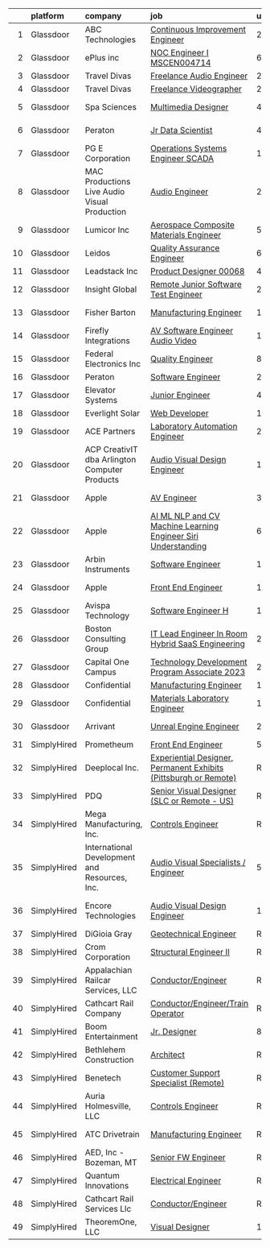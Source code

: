 

|    | platform    | company                                       | job                                                                                                                                                                                                                                                                                                                                                                                                                                                                                                                                                                                                                                                                                                                                                                                                                                                                                                                                                                                                                                                                                                                                                                                                                                                                                                                                                                                                                                                                      | update_time   | location                   |
|---:|:------------|:----------------------------------------------|:-------------------------------------------------------------------------------------------------------------------------------------------------------------------------------------------------------------------------------------------------------------------------------------------------------------------------------------------------------------------------------------------------------------------------------------------------------------------------------------------------------------------------------------------------------------------------------------------------------------------------------------------------------------------------------------------------------------------------------------------------------------------------------------------------------------------------------------------------------------------------------------------------------------------------------------------------------------------------------------------------------------------------------------------------------------------------------------------------------------------------------------------------------------------------------------------------------------------------------------------------------------------------------------------------------------------------------------------------------------------------------------------------------------------------------------------------------------------------|:--------------|:---------------------------|
|  1 | Glassdoor   | ABC Technologies                              | [Continuous Improvement Engineer](https://www.glassdoor.com/partner/jobListing.htm?pos=117&ao=1110586&s=58&guid=00000182cea77857a6c507e000c62994&src=GD_JOB_AD&t=SR&vt=w&cs=1_14c4a311&cb=1661324458485&jobListingId=1008089554836&cpc=48B9F4758953335C&jrtk=3-0-1gb7aeu41kuip801-1gb7aeu4i2g8u000-c8caf287c0480cc7--6NYlbfkN0Dyql9H8otvVCf4o9ci7Go10120Y9pbr6bA0mF6UpCZZiuKMYhg-GJMTJh3xs_uBu-DcDsuz7wW8r-1iBFlika-egC6MXd1xvegwx9foiPi5Abyk_st8IGITJ87I-GIuXzQaBeaKSUN6xRhhsjfSuojJcejycRqWwicr77WrzdEchS64087ZcPN4HOfAYsrq10vOK_apWZBy71MzVTDp9mRnR_4XXwFG9wQ9sK8eEAqJqOWtUNA6Dc6BtOJQic2kfPiInabQD_zQci_g4FRaG_VIXmogAD5j5PfljNXhT99cSG_EbMo0nTRzKxG7jW-1P1QkwFidUBX0T146qRLik-M0qKbGpHJdEh5oSh3SR_kdpWl0GBYLrxeEHVbUNpi_6h_f0VwtYAOKz69keulWQ6NbB3PSW7WXjJNnEqY2hpgVPjlG4hDfUyWWCdyYfH6pd6MRWZKEIu6gaKuKgWWKapHfI07W8p6UnsdT-rE0Q6nl-VKCaFjHZa89-Xi6r5gxnx4TeCD7arOtbWq5acGDlB_MRPRYNtt6h5DhEvyk4bS2M47CMDCQduSWFdSoPXoIxB3nf_4VwfVF0lm3JY4NyEfiSokVeizRuiXq5edUXPMBJJi-zOEnJzKVAO87e7NnpffeRtzuWAD8BeN5o00eRBsXzvw3k078typhd3FPtQ57T-mhlccDrbuQhrFMrPl697OuaN6I7QR69FLgPHpjKkAv4Njkj6eOl3AnAIymXTKig%3D%3D)                                                                                                                                                                                                                                                                                                                                                        | 24h           | Wyoming, MI                |
|  2 | Glassdoor   | ePlus inc                                     | [NOC Engineer I   MSCEN004714](https://www.glassdoor.com/partner/jobListing.htm?pos=113&ao=1110586&s=58&guid=00000182cea77857a6c507e000c62994&src=GD_JOB_AD&t=SR&vt=w&ea=1&cs=1_0e9c6917&cb=1661324458484&jobListingId=1008076246503&cpc=654405A9B1E0A9F5&jrtk=3-0-1gb7aeu41kuip801-1gb7aeu4i2g8u000-fd98ddf9a8f1a63c--6NYlbfkN0B4q5ZfxtiYuHthRCrlNTaH3IgnRrb9iipLWN6eJD-7mZ_ik5fnnuNKhefJl6Hd363GjPDj_CEb3sEDGaoIJgy_z7r0lgoe4KsdFj0sQkxpDOOPmhqD-x9U-V-y4SmvquRwtMD220BNAkXz6HaFXBPoBR82CAxsj9nglIX60X3Ak_-_Z8djG--35hQ_NeoIvFldlrEED-JI5q1BT84MxICP1ws6UI7Rtx20Z31ILDkGJyab55XnpGBJX8RZY2FdJHA0TDTwXZbIsjAtCi9EtQaY5eQUqO7jaAPXohXLbF9cuoDxeRiMnX8UAMhCUzFGqkR507vh6BqMilFNkIB7w-_aUfggA0nXgurSkHqoOxSL8CAhPoXlxxW7wbEyMNnBq-xaq6ir8s3A6ltLzUPswQ_rUIJUqBnx557yrlLCeePpCPTnK6Z0LtmTTphKmxm_JeEOkFrG00SdU33l8O82PVuKdAps8jyV7LA8nMWSe0tN9pvb735npTQ97zvoqpqxWb6JgNzGV7XsoSM87chVKEv1l1xsUz5wK8U%3D)                                                                                                                                                                                                                                                                                                                                                                                                                                                                                                                                                                    | 6d            | Remote                     |
|  3 | Glassdoor   | Travel Divas                                  | [Freelance Audio Engineer](https://www.glassdoor.com/partner/jobListing.htm?pos=102&ao=1110586&s=58&guid=00000182cea77857a6c507e000c62994&src=GD_JOB_AD&t=SR&vt=w&ea=1&cs=1_8a04ab2f&cb=1661324458483&jobListingId=1008089746977&cpc=2187E14FC6F1B769&jrtk=3-0-1gb7aeu41kuip801-1gb7aeu4i2g8u000-6ac79ba4fdadd712--6NYlbfkN0D_KRozbKJx95I3LRYgbj09bqBDFeyQG4s8tCOB31p2DN8ww0wGC4dbo4cRgZVjofTwVwzqBEAY5_1pczalqbqVglzuTriy7oZHVsmKKzRaHeVHqoQ5DPH12Uw5loQyIBaq50wUnalAHo9kzEld76ejjJHRce4K1Es-_cvnOkJjgRuR7oQKRgdzIFDhpFqbrCZU-7AmDKd_ww4scLdQ3EInk8rdAkPz1ZuxKr-oGsT9XoHNaTkrk3hstgx8Zr-Z-WwNVG_Wk6yJVTX57o24b9QTjwoYdbaYIvi0yvwlTXophhOYnU-5IarovhB7_NvwrmTCKGPiabCVzDfWW5FiOSKUYW7wRyPcG_xv8E_XlHesQF8KKYQmcy2N3SFZNr_39gw7P-MwXr2KcgGcQw1686xs9vbJkpfUO6QbqY65pEubkjq2mfi0F1SpEe7gTJqrBuo8wV7N8hyOOQERLQAzhpFT-_9pGkSyvf_56hiqKZ9q1JHw5ZtLBq1EupYI0rlKnivk3i6CRe4pYQ%3D%3D)                                                                                                                                                                                                                                                                                                                                                                                                                                                                                                                                                                                          | 24h           | Laurel, MD                 |
|  4 | Glassdoor   | Travel Divas                                  | [Freelance Videographer](https://www.glassdoor.com/partner/jobListing.htm?pos=107&ao=1110586&s=58&guid=00000182cea77857a6c507e000c62994&src=GD_JOB_AD&t=SR&vt=w&ea=1&cs=1_619bf113&cb=1661324458484&jobListingId=1008089753046&cpc=5C70DC7FEE0D01B1&jrtk=3-0-1gb7aeu41kuip801-1gb7aeu4i2g8u000-052e5bfb29d143c3--6NYlbfkN0D_KRozbKJx95I3LRYgbj09bqBDFeyQG4s8tCOB31p2DN8ww0wGC4dbm3-w3_UpuJSMjq79gGiVxTcJB1RHs3eo04qMcbC8tMfAddoUaojfkcgJaLVx2WWSOQXPDoG9oxk2xSDRz8o5SwhxkD9ox4uR8Y2nrkYdmi7NM-VcvWNEPwo18yFlIhdx23HX8mU86q9xGueKa9tsjqRfg9g3DnXkOAv1oXXTdDGe8Jbmx7ZGrKZpTnGpmTQYYqVeI8wpfvYomI1KgZSnLo75qOLG_H_u3WkRhnrtpBTRyjgs1ReMO8RM3z9DYti8eqgRo42fNstkYX6xVLM0sephHRdgdsUCSk00Fm7kriPEWO_rptrpUZK-V2qVjwQKoAWBbBnfximrq8DjT4hcFBBVfCbRKR_JW_Ffc34mIgwd2gc4fKhI1JKX4mXYKQtAMp06g1vUur_V7bfKGgQTMlysQOk8_0IWHfqdB-ZRmHu7tIZIgZKGg9V2tvDVl_-eKDIgLNi5G0aDMRYnNU1FQw%3D%3D)                                                                                                                                                                                                                                                                                                                                                                                                                                                                                                                                                                                            | 24h           | Laurel, MD                 |
|  5 | Glassdoor   | Spa Sciences                                  | [Multimedia Designer](https://www.glassdoor.com/partner/jobListing.htm?pos=106&ao=1110586&s=58&guid=00000182cea77857a6c507e000c62994&src=GD_JOB_AD&t=SR&vt=w&ea=1&cs=1_3c076ca9&cb=1661324458484&jobListingId=1008081001759&cpc=AED165184C5D3F86&jrtk=3-0-1gb7aeu41kuip801-1gb7aeu4i2g8u000-ace4fa9a69b02b8a--6NYlbfkN0DdNONLqhA8z6QrX6vw37qu8cGScUjPKwqVQr3YAsb4-5m6SkYfcfunlR4HuAxlrEj3Cu4gPUJjDoG9zcxxxmrGYPDKzHL8x7i50ZtIV6F3YDwvUr-Of4mRIwxiKcQLzemNfh3tYg1lxyJxAgmxtCY7uYphYxmkMiO5YeIhAuereU8DE1aoQ3TVxniFVMlJRPJ2AoIhULPABI0f_eqYrK1Nyq6Arnw7_kd4RH7-9smq3mrKWVmF06lRw1tasZQhsevUQC-w0t_DWX735JyuNhbVl4EjKhFIbwHNd9F3iCddN6-v3bbjEkQShHeZMTyqTADdAaHy9T4SmViYm4e-yyx_wpM4LG3inwgLvK1G1F_JHeqBpI_2VVDfJ7HQvwpDqOA_Dv8pa76kuBaejlN8eWz_R_6yRz0Ftzbv3GyBkYY6O48GpKfV4tBJwWVHiuSFOB6sV2VzyMaSbUm8MNnhMzpngG1eNvMSWmBO8hW3x_Q2GcYL0uKI1WwP6dWEef-IUfQ%3D)                                                                                                                                                                                                                                                                                                                                                                                                                                                                                                                                                                                                             | 4d            | Port Saint Lucie, FL       |
|  6 | Glassdoor   | Peraton                                       | [Jr  Data Scientist](https://www.glassdoor.com/partner/jobListing.htm?pos=127&ao=1110586&s=58&guid=00000182cea77857a6c507e000c62994&src=GD_JOB_AD&t=SR&vt=w&cs=1_4cdadded&cb=1661324458486&jobListingId=1008080936189&cpc=3DB599BF2F4828F0&jrtk=3-0-1gb7aeu41kuip801-1gb7aeu4i2g8u000-5617f10f289efc9a--6NYlbfkN0Cx7R8OmodZU4Ze4hnUhR0Myw3_voyDLMHXumN7ynSuTrXceT3foN28LFxKrAHBxFU0x65x9qsMWo5YEoVDqkANq7ZMFqWJWr7p9gnaTEoriv2xJyxdTb8WJj_MelALD1P9JtPtASnmXK7Jy7cXIKmxMm9L92TuY7qikxFdXMhW5lVtm_-pCBXwXsL2D18TcLRWooFiRrgGzaZKS5-mwiLVc7Lia1s5o9gx5Qxb6_F39jOBFLLYe61dumtb2JHZx9Q3LzTMmujONrWfD5sYeV1h_nlJQaPu06pP88K2-b8SUY_w9aUEiunkA6mxo6vmmgyDYEjKAyZoJyZAWtqq-IX54NzXFHoGAWfREaUNei4qq2i1KO9EDsjKqzOnjPEskUWrnxryFmp1hz_QaHlvZJJ53ct1Zw_viaAsZNxN6kUTrQ-OFS8EKKfn6WIm-eDgzxGVH-VEJQjPhGS1F924uRsbvMp_xIEwno9sauwBOZGEXofH717VOSIANarfZ_5aEedU3Cz1GNeODbB9CRHQVVIXlrqakRDHabG7_Ofo99gcseNwmul-rUBoFNo9BHooR69MwJPyVeX8tmYkBTsZv2TSJrxhNNSyDdiqgr10StbKethVn9dNFQay-Ko-zgWi1OxoqyXKN0W8xqmPpOuNHCj7ZnefP3XcaVMio9nY_1bqdHplb_X1CoiPO7Dz8aZZ5-eS3J9jItsWrWuvJqNFMtsDT-1NK7YECyU6AvFatLQd0A5VfJKTsT3R9CYEp1X0jLzXDe6qmLErunU3YOLG0dVUHTqvUG6YQJnHP83lrKbHmnvG1l1fB3pYimpH1-e8UKTjvMiWnnav4RejOIPhTVBZR3RiAEXAjcNrmmV7hn9V821RPQA8VBxiSnWDEL8cYQs94yv-0sQ6yM_HchudrDPufSKgqCbjlMADM-XiCc_FAdApJW5sdPhGLQZundVyfnwPuijXtCJJlctyCin_Zg47EvUX2xp0_w-j1nSbylrOWNdhhmjYdTjJRxYCg2iLUJh3ag5_BVGTyKbBjWG-xLMGEHya5Y0dpMhHEklK97A-9XBr0rODaN16IJ6hh-4_zpppZpsgI1IoilAJKuSLKEar) | 4d            | Annapolis, MD              |
|  7 | Glassdoor   | PG E Corporation                              | [Operations Systems Engineer  SCADA ](https://www.glassdoor.com/partner/jobListing.htm?pos=118&ao=1110586&s=58&guid=00000182cea77857a6c507e000c62994&src=GD_JOB_AD&t=SR&vt=w&cs=1_d6c9ddb2&cb=1661324458485&jobListingId=1008085323629&cpc=F4EED0218A761C36&jrtk=3-0-1gb7aeu41kuip801-1gb7aeu4i2g8u000-df5b9f13e2963933--6NYlbfkN0Dl5O3UwlcwwCSNUOo_pIXFXhqhPgZDNLRFp2hAbMlfu_U7Fdo9AfZuTWJJfdwboLueIfDfLoR4Df3ewIlD8i94xGHBzB-wZTi89kEvsrzXg-f9mxUHpBVaULlg4uMzof4RIaLRQNBHWPcHzrI_XuVdgDMw18v_n-Ff7tvDFvcO6m4YGLaQjKdiAFlpWkLvZ0ez6agIy3SCzy4c_6Kqnv-6eRsrN5v7Taho9-DKxpuRkA1nv4-CTmJ2aqoseg-cHs9ACGC78yrRi4rWUl0vypGV45dlUoJnWWj-YYHSAciFJRw1HIxXCIoRSixz7D9Hp_6HCjtH_KFOHF7SkZlNVMmK3FWW_0ZxMoXZzEMMiesaY8PuXfPJ6qJ7VtyRV9y9GRyo7XMiyEz0HTaIEQnjA-3UjocBZPLyo-_CDtQmi6BhDtnKIvDchPzxZrW754ICyOc%3D)                                                                                                                                                                                                                                                                                                                                                                                                                                                                                                                                                                                                                                                                  | 1d            | Rocklin, CA                |
|  8 | Glassdoor   | MAC Productions Live Audio Visual Production  | [Audio Engineer](https://www.glassdoor.com/partner/jobListing.htm?pos=109&ao=1110586&s=58&guid=00000182cea77857a6c507e000c62994&src=GD_JOB_AD&t=SR&vt=w&ea=1&cs=1_4096b9f9&cb=1661324458484&jobListingId=1008088368440&cpc=6A22310A23505C64&jrtk=3-0-1gb7aeu41kuip801-1gb7aeu4i2g8u000-c532bcc5b656820f--6NYlbfkN0D0ZqxdZg2TwcIemQ4yr89eGinLCR7bn2QHXosobzuZILo9zeyiR6UTt7ug0SPTCh5ozP5dAgZaFTTuNnEXk0fUAByKF_pKu2QZarnNESNx0fd2Z_6gSF0pNqZqxHV5wvkLgGlGDOl5wlaIJG52KVq_QM5F6_ahMNOivKkxdoY-Ig8uqK453EbhmJRY_uR66ybNny2lf3eiCJhKC551QgCvy17TFEwFlCvmQuKZMhUK1EAA9h_bK91c1eL_zU-gjtjaN6IHs8eaXA_T02ICmn_FlwyWzgVomTGaoHBRrQK3dSP8oL52_8pskKjgL6GS2zSjGdm0kikBwNPaFbfReqlNUF3d029EHBdYpLPE1QnmZ5i5loWt073mgKmkFw69Q6sXNgb2T-IT2Q_KRJOHsiG76eOfkhEpWxVbXtjbE4IYbbbVNAb_XnzktX5Rv_F7NjAB0G78MbUnZmqylt7k74HGs9syPVFhgTiYLXuvr8XnOmZ_ydGEat2t4YLHzoCoV9Q%3D)                                                                                                                                                                                                                                                                                                                                                                                                                                                                                                                                                                                                                  | 24h           | Cincinnati, OH             |
|  9 | Glassdoor   | Lumicor Inc                                   | [Aerospace Composite Materials Engineer](https://www.glassdoor.com/partner/jobListing.htm?pos=103&ao=1110586&s=58&guid=00000182cea77857a6c507e000c62994&src=GD_JOB_AD&t=SR&vt=w&ea=1&cs=1_dbc42663&cb=1661324458483&jobListingId=1008079091871&cpc=43FB694E3ED83160&jrtk=3-0-1gb7aeu41kuip801-1gb7aeu4i2g8u000-bbb5a075f27ab887--6NYlbfkN0AtlW_omU2Xx3W-19HQ_drmTKCWebiHnmA5lS5PDL5G8Sf-C-2-8DpB735rYNVGMVhKQN5TjJPSdyWoo2YRm4k0oQP4GfRbMi0RZqQtma3nkIrhE_dENY15AU5DPtR5A6HFggHTwn7elXnAGqAVs-AQLMF0b3XToeJH4HwWUneknvxmBGNavSTvLI_Mr2l-ZL_3ZtEhZV3Kzxze0BDRIatbjX9080zvtnlffJD-xCmB1s6gFpOmM4u6peVxayV2qVb4SBA4OlXXJIaeL7Wxli-6V_vzCE9-D1AD_-K_tT9_mUv98PJ4o0b1OOOnfMsv2lMYhRx18fYoB0ihbwt0nDL1ayS0RzZKqj2A1H_rn88OihCVRIvXx_OjdszxGBtRUld0Jxgmxq8EBmOLsl8QR29_A31ZHJjuTFaNG8OHjUH_TuS6qbaTqMRutMz7i2QWXE-2GaQIsLCX2mT-FoX7fk6qaxjuvA115PqLsUl4J9L0NDRbzx1QdK7lsjUddVC5HVYSJnvkEPTa18KhD96vBV98q8fcku0Gj3Q%3D)                                                                                                                                                                                                                                                                                                                                                                                                                                                                                                                                                          | 5d            | Renton, WA                 |
| 10 | Glassdoor   | Leidos                                        | [Quality Assurance Engineer](https://www.glassdoor.com/partner/jobListing.htm?pos=110&ao=1110586&s=58&guid=00000182cea77857a6c507e000c62994&src=GD_JOB_AD&t=SR&vt=w&cs=1_fa8b2ef6&cb=1661324458484&jobListingId=1008076649739&cpc=280AB1FAEDD8D536&jrtk=3-0-1gb7aeu41kuip801-1gb7aeu4i2g8u000-86f2a7c2829aeefe--6NYlbfkN0CZUO70VSdYKA8PR3jfrSh5ljhqJhfDt0PzQCMubt8cRihWbmqO_-Ccw6DGinMZCyJHJfGINCcatSp1QMWda4verxqOwk8R3TQ8nlLVlGcZfgJlXRGxcqKPMualg-_7HMiuI0Alv6ZIFDaSnmG5sA64hP3hUfW9ecXzPcf9jtUiuYPS3n-SkylRgFVn6FCpF29aKXVmFhApSY2NTdOnYRJxeQGQiGnmk74AnNZMufyLplgbvXho_GgoqqLwuhX5LqVk0zkNarQJT9tkNPAna_XO0oFDB37aQidSwgGdUguQp09nvcITer7MbXW4F8aECQ8UnL87neqKllwVFIkMZkI9Hx7Ymbzw0pWiiA_1ZrIvu-btPRjIdPASAKvNPNx1a0MnqaOmecchof1D-drOkFC_oGjdM5hRSf_9avInKDVkL1SXP6uC-kB0v_Vfev7jSRRNJL9xzi07CI7pPqbtqlK8Nxeo4iUCzK_nE50zrgKoujfU_JjxoD-JysXBAjuepHDSlChcJd5FyH7mN_N2RuJGdhr-1iQvRNeYmDn7x9Ox0qpig7NZVYLC3qyb2I1puF25ED4RI_fBg4-IOR6ajqtVghhWqKtetFQCkcL5mQ5NIITX1xqFmXdEf8oqejQEDeU%3D)                                                                                                                                                                                                                                                                                                                                                                                                                                                                           | 6d            | Blacksburg, VA             |
| 11 | Glassdoor   | Leadstack Inc                                 | [Product Designer 00068](https://www.glassdoor.com/partner/jobListing.htm?pos=126&ao=1110586&s=58&guid=00000182cea77857a6c507e000c62994&src=GD_JOB_AD&t=SR&vt=w&ea=1&cs=1_93eb7c59&cb=1661324458486&jobListingId=1008081766970&cpc=3BA4CE39D5B5DEF5&jrtk=3-0-1gb7aeu41kuip801-1gb7aeu4i2g8u000-63b55517ba9b1db1--6NYlbfkN0AN1DXOJ3XjvJpsorCLbwBX67_Zmbno95PICvIB5GJH13XHFuyYrum6AmNcT9_RMPOk9MTdyTej7fVftU0NubgQxtTnsmO03I41ufx4-A0xa3rEcVhEki2I4M1uu11xgRhmdSJ-lJm08FfzGXQqMowBeAhXczFqpXs2cvWn8vUPZdDNNVSJGYxURn9AptF2_gJjafRNB1sgDHk0SFyrJA3ddtemogcnR6jtimIxbdcNUBSHYC08jI4_XVaHpyqVIADduko01bCIX8VEmhqqZLUztSe8lVSXfSyklLNCt1cH5p7X_PRwJIYCaPlMWiSOnVV8y1rjwhrd642e_OoEfOeARt23q7JO1DQ0toGNkUn4KSnT-XGjmH8JaWIYVYG6836lOLbwSCk80Q2ahFUyv2ELtPE954O_eR6iZI6c6YD9hUV8EZzn7pyQiSjcE1G66L6Oe00nhbfGItPGKutZTYfPfT_zCvRE2uaJNb4bVpFuTQOSSmGFtZKTea7KMi2oDEg%3D)                                                                                                                                                                                                                                                                                                                                                                                                                                                                                                                                                                                                          | 4d            | Remote                     |
| 12 | Glassdoor   | Insight Global                                | [Remote Junior Software Test Engineer](https://www.glassdoor.com/partner/jobListing.htm?pos=130&ao=1110586&s=58&guid=00000182cea77857a6c507e000c62994&src=GD_JOB_AD&t=SR&vt=w&ea=1&cs=1_175d6db2&cb=1661324458487&jobListingId=1008088707172&cpc=334ABAF5D42DC775&jrtk=3-0-1gb7aeu41kuip801-1gb7aeu4i2g8u000-47ab6296f151cdce--6NYlbfkN0BKkHZu3wF05EeDimN_p6sYpKCMArvwa95YdH7UpkaBCq4jyhlUym-tVPKEMJWJqtLMdjV3G9EDOmxZ1J8doa4SPnMLQWGgf4ea4dWcUXOggo30A--rfic5p9zNv2dXtm6sZFxml8-cJIcu2ry-ifAxaEpSDfx5dVJ4pok6I0g711MOx3etd_f5YFW-NVIKvlPVwLwJXa5ryxY_Tw9dGW6Ebhfv8ef8EZJ4Jj5fhw61CtZCcILo-fnxh1D9k8WgefV3uuhYrXrllz78XHjLCM8Yu2BGGL63MbXbUN6rLsTN5tZZzoFXHtCZ9LHupbyw-aEPEZbawZmzAzRRy4ytPR7hbijMWDc1MV4e9wIq5ReX5K5q2zxfSZwd8Sw1JyiV7Y8Q0jOT61bE6ZPw6TwqO4EYIyfoazC1G4FJ4kF2hu7yyneklzDDTdGkH0dQMpTR_rqlgKsc6TEOczNNswKbxLFBm88vcY9EoHVx04uevOieWL57NT_20ih_t2SU1LRWmSWNpnkNh260KQ%3D%3D)                                                                                                                                                                                                                                                                                                                                                                                                                                                                                                                                                                              | 24h           | Remote                     |
| 13 | Glassdoor   | Fisher Barton                                 | [Manufacturing Engineer](https://www.glassdoor.com/partner/jobListing.htm?pos=108&ao=1110586&s=58&guid=00000182cea77857a6c507e000c62994&src=GD_JOB_AD&t=SR&vt=w&ea=1&cs=1_44c3ccdb&cb=1661324458484&jobListingId=1008086350137&cpc=85DB4C1C8FC4A2A3&jrtk=3-0-1gb7aeu41kuip801-1gb7aeu4i2g8u000-7ea11cea653f0504--6NYlbfkN0Chb404FuShW0XXO4d7xNcRoKLH0Zqxocz6Oy7PM0wQ7J2Au2h3Uf_BYqD9dS5Xo0it7w5N-MgGezw6KsBDZn5_kSJAX6n8diQMMuYdc71yVxc63GZamEvzEG9ujyWCQ0zwclN1QhenGjOmnSxtCB6M6mjNQLd5JbAkrDYnJmUq7jo4-vMEz_fTi6Vn_wpJ1XRx0SXJoOj85orV2h5Xxq-EcDip8FaQ2_eWW7KeyJeGeTxcojrw7VZel_FfLGY77og7FtABly05Q2FzFMUJVNbZCFjfKfinXanEYNRBRlGGu4dmfZVV-UPdqTkvjpDFQVo0Iu6U9qISOFMaGLieSr4I35kLaKRaZ7LfGIKPyuXyEAtD2uyXITD3SbluBYD5BUGznuhx5JRvz_922Z6dNDPFrFjKfaG5lEKMGcZq4gy6Iehsg0oQkbSlI1zJvF-2qRS5Bz1PKoXv3wr6YVpXs-SVlkYomUpSCU3pSKomKpaMtElf6u051QDPbqJi3nGzfFHIRtuGneLiJDgWpFJj6Fed)                                                                                                                                                                                                                                                                                                                                                                                                                                                                                                                                                                                        | 1d            | Loves Park, IL             |
| 14 | Glassdoor   | Firefly Integrations                          | [AV Software Engineer  Audio   Video ](https://www.glassdoor.com/partner/jobListing.htm?pos=111&ao=1110586&s=58&guid=00000182cea77857a6c507e000c62994&src=GD_JOB_AD&t=SR&vt=w&ea=1&cs=1_0dfe08a6&cb=1661324458484&jobListingId=1008086030881&cpc=31763034DC79FFE4&jrtk=3-0-1gb7aeu41kuip801-1gb7aeu4i2g8u000-55caa785c05aa063--6NYlbfkN0CJTHzbIAHSyXxiHmYK_TnQchCbzo3OrK2GLYjXk8bP1_OATye6XX2eIrN5dhq4-9BPciCN901JxjEITd6Y7zlj9D8UMuS7qteRd8W7KeOTvych6fxyzeQ3gGvKdCZ1Sye8PZHnesst3UNqIJ6ymDRk_peqLDlsK8HQdcupQMIvzBEw2ltcrAMNjpCpyEqL96ck0EBRCT-s6I-o0Mu1bnDKqGCwTKYTjBfwCG1Ozvbctw1Y5ejdkqFOXG2ANhZ516YH3hAuMpv6YXRn7yj39zyuwbnQ2izhxXOvP1o26xos0DjSsa06GLJJeBkYf1IU2vl_lgFha5fcYPPSBzupZXwqik8nbFon-5F0b6ybEa8O-JUidlP-wlr0MWoKlWuu16Pm_tl8FphiVgtLDINh5bfvdJNIzKc_FT2y2RTUSK8wa23wvEs9cA5uxsYPYHfljmhDxtOKQ5VnZP5CKZgiiHLW2_WYlDYMi63VvnHEylisZboA7hKu7R80_ncWAV0W7dny5QxSNk_Ilw%3D%3D)                                                                                                                                                                                                                                                                                                                                                                                                                                                                                                                                                                              | 1d            | Middlebury, IN             |
| 15 | Glassdoor   | Federal Electronics Inc                       | [Quality Engineer](https://www.glassdoor.com/partner/jobListing.htm?pos=101&ao=1110586&s=58&guid=00000182cea77857a6c507e000c62994&src=GD_JOB_AD&t=SR&vt=w&ea=1&cs=1_92ca5d64&cb=1661324458483&jobListingId=1008072019310&cpc=B505E132BECE3447&jrtk=3-0-1gb7aeu41kuip801-1gb7aeu4i2g8u000-99189bd1fc326a27--6NYlbfkN0Bv3BuL00Aja02zm0NlI7plnb7xiM5-KTG_Rv5MJh2SO4sJOff6u-G1iBRgjuTWpvTIf-nYzudRdG9s5oz6Y4uZGfn8RYQT-xnzMQ4WSzRt_PoqMzPu480FFubOALvAMNVhqlrc7BB1ZkAzVl0d0ZtfNBimw5yV6VxAhVCUu90sJsuITQnM55iLlrdQTGYxg9v6lC0OnxLv17IUYCmXmqefNmSBuyYNezffLco0ocI4ZBHNL2jGBHIp0ydbsaohjAvHXQEjVAgvvfN8aJ0pinprJARbYWnUrthAkrbyTtWyp-46sOcSpoN_BG1rBW82ZYvAunSe8LfH9umQImKOFlSeCSZQQaFOcM7Am-d0wzfdc-kFd0lgMTYpFrN7UlkayLHSH0neThFJ2Mdozkc1hz5FVdxePw2WJJqxEq63Ath3NidszEVcIfsNOqob1TGYZkgNOWphDEzRujxIGbMlWCMax_Suz-JXszjoVcfF5aS5lWvXuSh3qAJVpoVE8krkJE8C99UUi3TYXg%3D%3D)                                                                                                                                                                                                                                                                                                                                                                                                                                                                                                                                                                                                  | 8d            | Cranston, RI               |
| 16 | Glassdoor   | Peraton                                       | [Software Engineer](https://www.glassdoor.com/partner/jobListing.htm?pos=120&ao=1110586&s=58&guid=00000182cea77857a6c507e000c62994&src=GD_JOB_AD&t=SR&vt=w&cs=1_aea3431d&cb=1661324458485&jobListingId=1008088142354&cpc=39A4E8CE329AB187&jrtk=3-0-1gb7aeu41kuip801-1gb7aeu4i2g8u000-eba150b7e88b8dc5--6NYlbfkN0Cx7R8OmodZU4Ze4hnUhR0Myw3_voyDLMHXumN7ynSuTrXceT3foN28OOGtcbbQ_77AKeLnSEd_-A1nlAsLeef5Nt9VwLA3jqUCLfIFs2lynKKfF264HXr-rvdzfuQzLV0jFPiwayy3VHNZbVY4hdZqX8XEpAvKxMU8f7LSgA7WWF8p9qjE5cFWHU42A9IokDJ29yDDxgdZbod_0hllO8dUuwKRqgNviRp-5rMf0YkIXAxUh-oTo0AZeYU9ptBcvj-kTfLNm6A9sID8mXmHLA1HGSH5Tf0lq1vDOR1_gQN9g58nJ6DDkBjHhvJAEClV1tkA-1ijzKXKcQ5kFptpEm8pu1MQwg1dlkr7nd5E9UXtKQilcw7ixzgjquKRz2pmtzr83jj6BPdeKr-fTMppPvQe03sOPm7IzqB_5iCXx_tyXx3I6bs-BJEle8V8H2LlnShXY5GJZoFL3ZHV_Vifibr_v2_-hbnbWCQ4Wko_zA1RLSgos4TfsnSLU2nHOn87gWpj6wC0mCB_4rkXw-zw5wKpzr3O4pQBRjJZkwVg3J2y9U4UuOiUgheTe4IlydbWnidATIiz3of8Un9lGGVyOil1eSe5TDod_Z-RRc5qqmhWsYm4lGisGUKKirF7e_IDE8TBZFi1IJGNyJbavhDPSntWNFQAFG56pt1DHCj0YzEowEf3wo8daFfVn_hiEiBmgAPdiBabfBsDmILW9WxtFNgeNVTRZz2CB7lzz_sCAxZo718F1f1wEHyF9fq12jZMGHVItAVnlLASMVOKPYSTOhLG4MstzwVd3GztOENJrFlRy54k_TkXE_nvFATR20LWQy7FHJAb_xuIMYIPAKui8zAR55JOLYQ0yaU9QwHoPvwuiMtq3U1eZ1vebOG5XGrPZnFJcvWqHxZkcyJfAj2l8GF-p7Y5-lYu_CTnfMyXnHpExnDoc6yecmMZZaQkhMbsh8bR_2eS7ULpF2nb9EH--AMlgY74FhXSENWiYuC1hNxkku1QZcflhV9Suy156os2_ImO0Fx9LJrR_YH71g-gVqS2OzyomLQwR15JE3w-Sx3RAZR-W9ZEW-js)                                  | 24h           | Chantilly, VA              |
| 17 | Glassdoor   | Elevator Systems                              | [Junior Engineer](https://www.glassdoor.com/partner/jobListing.htm?pos=119&ao=1110586&s=58&guid=00000182cea77857a6c507e000c62994&src=GD_JOB_AD&t=SR&vt=w&ea=1&cs=1_1caa3dfc&cb=1661324458485&jobListingId=1008081480614&cpc=59DEFF8D475298C3&jrtk=3-0-1gb7aeu41kuip801-1gb7aeu4i2g8u000-2bfc3aad4345347d--6NYlbfkN0Chk6ATb3nnmwU0FuNJjiAK92ZGCnQemDgdINjkLLg73NAszoB419L_dVwfcG5b-8POOkZRTKrZh5fv6SB3utZI8YinKYSACCzpwAqUhFKiOgbjpTdnOMDjSfX5NtTG96Dd0HTuKSAxpMnGFP2RH8Y76NaydVxAU09ZGxcp2g8nx6rMDBColMY9yh1qVrfbSG5ze15t3Y5wzqwc8m3wYyB8yCFNWSFvHZWXbc27g48zSGOP-xf3BDAIV9oXg8AIh9RfJcobJb2jHHBPqdlMNyFk0l00Vw2B9rb94KeTE71H7Ey16IuATNX9W0YZRx7SWwgP6RdZ4jOtDbpitY_tp_Q3g3zmvk5kfUGUBvRhwr9IbLpLzHvPcfsqaEjjWp9WejDzGkjMQaxG2Jso0_PkXn1SMfK2SWMjIHIm81Zn7tbeWkEbI6EhWgLznyHaGnwWbETgqFsO-_tyy-rfQyyB0_mHfRlOSCKV-7HhoJ1DTjpUC4RV1kic08Pp)                                                                                                                                                                                                                                                                                                                                                                                                                                                                                                                                                                                                                               | 4d            | Garden City, NY            |
| 18 | Glassdoor   | Everlight Solar                               | [Web Developer](https://www.glassdoor.com/partner/jobListing.htm?pos=123&ao=1110586&s=58&guid=00000182cea77857a6c507e000c62994&src=GD_JOB_AD&t=SR&vt=w&ea=1&cs=1_0c7003bb&cb=1661324458486&jobListingId=1008086537613&cpc=7F6F94E2229B3AB5&jrtk=3-0-1gb7aeu41kuip801-1gb7aeu4i2g8u000-a09837a8fe7ba90e--6NYlbfkN0DiMy2NhEaKbhSnbKA9vEPP_1TIGIXCWIIWgbDV5JSnsNBdeJWTUXXazGRewVjXn6d0oMjgNBnZybo6A3sflprYUen09M8Vvni0KDIQbhiaMXl41XhRrkXO8w0OO8foLB8eGsgA_thWKg-ouIqv4L5ZiOThi8X-dAoJYKleAN6FJDPKGO_So1WoYPVL51ZXAM-2qQ0MxuFJLFFQ3c6T59YBpvmK1vnzKuYmvBoBFwI2S1FYnjhiaebZB1VaGVPQuK6gjO9skrRx5_8WgMgB9V4C766erlVaHbjjrCJDn4KuYOF8uXJq802cWUytOwElU6rWa_WEdhUSPsq5kER9C1XdVDiykcdbF3OFNug7kzZwPyGIIib-8RvkHk8LrhjMleNe4515riSVfqGDTBjrYf3DO8Hq1s-OA_eMoxm3W7qrxoLZG7ae-Q_Co3PMdkx1IjepPconedZe9fXYUdqNHmhQ2u62gMXPwGXYaqNhbOvWjaF3av9OS-R8ikPfu5AQ_0OYny8Ft9A2KhmnZDp7QYwO)                                                                                                                                                                                                                                                                                                                                                                                                                                                                                                                                                                                                 | 1d            | Remote                     |
| 19 | Glassdoor   | ACE Partners                                  | [Laboratory Automation Engineer](https://www.glassdoor.com/partner/jobListing.htm?pos=114&ao=1110586&s=58&guid=00000182cea77857a6c507e000c62994&src=GD_JOB_AD&t=SR&vt=w&ea=1&cs=1_1fe65c33&cb=1661324458485&jobListingId=1008088314571&cpc=D69957E0862862E0&jrtk=3-0-1gb7aeu41kuip801-1gb7aeu4i2g8u000-9802f734d48b3bb6--6NYlbfkN0ByNdR6lR5vInkMqW9PARJ6PF3Zoox9TiDJ9pL5aH1WoiB1EH8WX1Rp5XXAnz0mdBD0RqOt-Kw_fRRv-nhlm5unO-3nczO1Xr90VVgcwOxopSbN232gxWz7gYiph26CSqP3Wg4MWzhJQo8kSxN72A1ZNHU2eaEMLbbJDowPJBrP-WO6ktq0B_TLtEDB4dFG3QUKfPOEtXO0T9Oh75qCB7PZWcW5F4Hw3Vo4wF-FXiblm-FirSAA2vJ1gizbO1QXAdoJbr2cxpFTWsiOKUMGhUy6DNEb6FO2TDJ85LqnnFLBlorO0fzsy-MlfgRFGSFFypNn49wG_5Gi0cJ-AbRgQPzv8M2ys0jd2-ycK2dcWsggsYlmmWn78LjCXiy02AqlIID_ZLcmWp9gv9FWNEdcAcvP_4AOHSdt1PDxcBKTLzHtKClPATMuFwt4Mtw3HrYcyd6RipVVACDCF30z7PJQJN2KQHv4qWX8YUPV-redr1JpB700t1BKa0-EQr0MWVd54MW14l0cqFaI4A%3D%3D)                                                                                                                                                                                                                                                                                                                                                                                                                                                                                                                                                                                    | 24h           | Middlesex, NJ              |
| 20 | Glassdoor   | ACP CreativIT dba Arlington Computer Products | [Audio Visual Design Engineer](https://www.glassdoor.com/partner/jobListing.htm?pos=104&ao=1110586&s=58&guid=00000182cea77857a6c507e000c62994&src=GD_JOB_AD&t=SR&vt=w&ea=1&cs=1_ae9db123&cb=1661324458483&jobListingId=1008086216307&cpc=31763034DC79FFE4&jrtk=3-0-1gb7aeu41kuip801-1gb7aeu4i2g8u000-6b7274e0466e1a8c--6NYlbfkN0AxVP0RIoyxo1SC0YQSoS5eZrDZuYKD_VQPSAwc6ExuF7BDaHrT_HtAhxGFmxRgY2c9osMdTYlqD1nk0OGyDUQsz3JDE_JbHi6A-yALmVl8vNaJNBhBLj6qBPuCAjLaO_0f0kTpXTOHH1wWKHnwxXGgwWKgAfxKliZARRiLz8R8X88au9b6oTC3sGztConOYuOmWZ6J28IepII_WUwm-iao9GtkBdVOhkkDkWCnTztsiEfbEezHrJFbN003RE9dvIyVyhCcPUwqm4o_nkOqCDkJ461bPoXpA35vT0TvVudjgDZZXwV526Iej7C54oDuM2IqqCZ2iXhv1ImAm9sL7NMiOjeqClFe48KqHne9vin9gCgbbPc7Jg8TAje4HGE0dgxVT728PSEkEaAk2loKAb_KL8TinvUZpmDZwwP3Ge-PXlTYW0IdR6PJEndrgCZzsWKuTyolHbSg4ViZ8Uvf3OfQK9QuV0a83Fc3wuwqQ_PxRTj5mlL8R4dibM8skmLG--4Buin6iIWPYw%3D%3D)                                                                                                                                                                                                                                                                                                                                                                                                                                                                                                                                                                                      | 1d            | Buffalo Grove, IL          |
| 21 | Glassdoor   | Apple                                         | [AV Engineer](https://www.glassdoor.com/partner/jobListing.htm?pos=115&ao=1110586&s=58&guid=00000182cea77857a6c507e000c62994&src=GD_JOB_AD&t=SR&vt=w&cs=1_fc2ce933&cb=1661324458485&jobListingId=1008082345762&cpc=8795CF9063CD573D&jrtk=3-0-1gb7aeu41kuip801-1gb7aeu4i2g8u000-bdffa908d5e1893d--6NYlbfkN0BvKrLyj5gPmtZO9T8euul8TCxuuKNOtzRJOomxnwSEodTz2Bc-sPZlFpP0h5lDivoUZvGw1CvELyHIjSDHKgqOI_WI16SyXMf2qmBqBRuYZXSSLfTGsTAGYRDjzA5af0gK9JhJOhPkUEfZSskaNUBHi2967Ij8AAm8pbx8V2V0bbZ90wJd185383Jk1Th-lC77tsgii0ZCr7sX75ias6uGxUqGtO5J0gSRIEZfYSlTNTdEAAFiEIYErI1y-sWyxm7rHU8hXME_iJP_jYBc8Vo0rlaaYTJ4AIXPFsOayw3PVwf88ayTyFmbqLm87nHqpu5rsJnvyNUJDjeBHxXYwOWvid2CuMaTDWBY1BeoLPQqfI93lgzum0QuaVeAxNzDf5j035JAaZ1L2P2tkfgahhGa-pbVHqPG0NPbpxa4EAo7wp_EZoE6Hw8-nY8-r9F3fBQMv9HImoFD_rYB5yramJ79a5ozoeW-DcvVVME9TTg8HVc2fms7i1maLBSKTd9ORthb9TkgOtytRiNfvnG222Y2TYegMjHukKOzXf4O2SS5Ef09Z_UKrqXxH5TnvzOUHoDXwkx0Ku0wu8SzCBlGModPk1IGAfYob-rtto3gtOCjH8hJi07rJtcUWSe69uz-WW94v6DN4U_9FxEzzMKFKE_TVRCBTiwzopejCL-TvSMQTnkIt_Mq3XMAliNgeSNbyWUe9A2-MPBT5IsMUalKx8GkBeiDbRRWQpXny8WXT6YahM1LQpS7RABMfQAmwlm-qXYHIJALD5EqXYV1jZT4t5Pm-h1H46M6k81t_15FfAzPZ3mH8xbpLqureyQIJJ3ToHXbavmS_re0KYnVBJe3Om0gNcBTC9Sva0ROvt12F_FTFdF53lCmkLlcoZL_p06QZ03uxSi6BqzoDIZrrjRvDMrJFO-Kerqg_XZGMHOwfvwLnjVEFe2QGz0_)                                                                                                                                                                        | 3d            | New York, NY               |
| 22 | Glassdoor   | Apple                                         | [AI ML   NLP and CV Machine Learning Engineer   Siri Understanding](https://www.glassdoor.com/partner/jobListing.htm?pos=124&ao=1110586&s=58&guid=00000182cea77857a6c507e000c62994&src=GD_JOB_AD&t=SR&vt=w&cs=1_9d2697d8&cb=1661324458486&jobListingId=1008077467985&cpc=C4A69CCDBB3B9599&jrtk=3-0-1gb7aeu41kuip801-1gb7aeu4i2g8u000-6e90086d899bf14d--6NYlbfkN0BvKrLyj5gPmtZO9T8euul8TCxuuKNOtzRJOomxnwSEodTz2Bc-sPZl1dBMH13w-jMjgPiIft9uGCGzHZYtUq7dy0LwpLN5wvr-a4l3nSY1G2wHaFrxTLtD-u4L8aEGT_xYHPMtMe-w-PJjDoi_eqrawhorOTasCV-61aBom3cRfoGAyOHxkn0fTRVcyucTn_Aw-IToYT75fXiTd5wvOUII5qD1f3m5Epl786FasGVrAEf1Dcf8lK54qKX2SxczsnvxkFMkevPFzYg8IHkmboS9wbls6gSO4mw-FSn-xF_Don-LNXIFrotH05pV_Lgsh4XbTK_Gj2U65tYa3vsk34c2ngfLFHTLHE46v4i4wNv6rvJlNjkufRd4RUhibpPX6qJU6oL2V31puB6W9zD_cID2NsIsjeOUMB-Nei0tOJbfW64Jea2vBm-8fmUMHiYcuEISzEd_1AVkXWFO1Edcoj7RoCARFITvq4P_-Te4d9_QgXHsNiLP9ia3qzi8JZOFdKTd2IpJG2SbrrsXAY2JC-hjImWlUgBlkTIKeCt0dQtPIx9UZElj9gGgEvCnbkIv2gjp7PSwwYoGxdLQzrVECrzd631CPPZ1ImI4ZBWU2MmqybuxO9xEyRyO2gHGGIG4Ol6jpfL0l-Z70toPIIuwHwPhH8JrIv1nBX1z7CM-Mw6X2wSY7zZ5vTnSoxwlOs7Xy_DdLSMpre0HxMssk72L7zyeAbzAnYIiJPvkSDPLnCBY-rakP_fw3IhbqBTtW1bC7RkIN97wodUsbMkSFNh8wHy2vroZFHQTUUEVB5fczPjG9yrQPNbUSDbzfsbmPeoxCBRnoywXYhDym6tAP3sHKpYeTbWMKttgAuyfaf9_HmGWoy2N-YovIgPxLXxW20ex2C_Pbg4xbIhpbG0MgLW2CxecJ8hJHcq17llUeE8UXMattX2QKhPVXYfMVti3Ny29iONE_weHqGDyTKrF_vQvLqyTsGKengmtgi-NNp6MImkYemlirYOF34OZ)                                                  | 6d            | Seattle, WA                |
| 23 | Glassdoor   | Arbin Instruments                             | [Software Engineer](https://www.glassdoor.com/partner/jobListing.htm?pos=112&ao=1110586&s=58&guid=00000182cea77857a6c507e000c62994&src=GD_JOB_AD&t=SR&vt=w&ea=1&cs=1_48ad6f04&cb=1661324458484&jobListingId=1008085879419&cpc=FD56AAAF1899B499&jrtk=3-0-1gb7aeu41kuip801-1gb7aeu4i2g8u000-85bd2fb52be0c4ac--6NYlbfkN0BnRzwVzcXbmgCe5OzzcZEivtV4YbMkz6tiGCqNa-8H0w-O7-M9l2ZyCYoM1Ow9HqwCBGSXNB7-X0ZE9Aafj9uEhKqXCWg8swcHJTPFPKy48zKbRNjDjDDLCB5dllMztSImcYXgjAkE8nlJyPnMH45ZG-ddWT9j1GhdcE6tBnTjhthOrZYSGD7BOog-VGND_K8w7dKJK7jqvreOsa8PvWQGRFFdpHsRFKxcn7XQcLlZ_rOH7xI8wNGtJJ6S4oe0Hf0GqrWP1QY2LO2xNrFY_KFEel9xFYb6JWx6_ivyhQLeAVKY9IBM1YgECNydq7wLQz14FLk2kwrxuGLrFPOOyaV5NbEr_vppbgPUoo2xKFNbnnGyP4K082IeZrl2HrQJG1fhhlQ4TZ-VTNk6ihHZic3_DHL19EcgVAP68_OAB8sqMUvCMf97qbw8IhG2sYaba06j2hxKJYHya4FLEB-IeUKDmor_ybphUQR0oknRYgvYKT6L6XnSY2fCRrjpVxUDBuayKxwRwg_IvA%3D%3D)                                                                                                                                                                                                                                                                                                                                                                                                                                                                                                                                                                                                 | 1d            | College Station, TX        |
| 24 | Glassdoor   | Apple                                         | [Front End Engineer](https://www.glassdoor.com/partner/jobListing.htm?pos=125&ao=1110586&s=58&guid=00000182cea77857a6c507e000c62994&src=GD_JOB_AD&t=SR&vt=w&cs=1_00f0492f&cb=1661324458486&jobListingId=1008069556213&cpc=C4A69CCDBB3B9599&jrtk=3-0-1gb7aeu41kuip801-1gb7aeu4i2g8u000-4df3d5353105143d--6NYlbfkN0BvKrLyj5gPmtZO9T8euul8TCxuuKNOtzRJOomxnwSEodTz2Bc-sPZlC5mDe-NOaJihS2da8kvmTehMKFlcz3dOaLP84cM0HyyirR5YArZQhUAYOhWWEFO3QlAPcK1TBJHFWvafBWzuETkfOm0qUQDMIgU2KPwfoO494egmq3EcfluOIuOvNq4WWgKk2GMAQscWignC38N9t9aCkc4T2t6kXANtMIOMEIFRcoggoN4rBeLkH-93fjgjLTwE_c9ds3Q4xvGjTbfQ9ONGrH7vjnR_pL1xpetuw7BcM2an63Qe0yx-9psTGMP12WslUeFADczF7Qwg--uEBZUpHNghWzMBfadkVDQLc89T1HpVRXpTal7AVZHUZa1qGvoSdZK5OLyP9UPWhuKLfNDgEFFBWw-jWLFrDDwwibuacrCHthrMrtusNkrtvnEmDtt2QSRV00dCJg0VA9TOR0Mm67xto2iuR6X6ba2Jy4LqNAp8Q2YY20hTxd4rSztbiRWlDoZRw1wz_5EBcNJXDDZhZBXFHdxDgi2nVWvAtId1ULz_hF7qiOIJ_ctW4ozQ2BFNwftxvS8LVYRbDVGBj3ffz2wl4QWZJevzR2eQ-xngEryzGsczIuynfE9pHf4i4eEY-r4iFzAonztlAgLnI-IBDrqqbRVmxMtjHjFalmRBfshT1hiWzLnkUU0-C30cXkh_9S5dPcyHMad1MU_30Btt_Hty1cfMAGNafXvlT141np4KZncWhN6qsxKzt1YDGRf0ChB7QR0yBs9XUYRyeBLd5Z8E2UNGmQbrDVOLR8zf-i1b074ksZwhFcr1mxLZKxVPI3KQmXYWRf8jIle2sS8d4XZTm03SdXMv5qI9Lh2ABNmZNdGH0IMdgR4LDQoltXjZt1iW_jHJz8yRHDjWcuYV_xh6GKj5upbNCPMxnpqnIy5pxD9x7SbBy1turb5hNWwRhoBmxww%3D)                                                                                                                                                   | 10d           | San Diego, CA              |
| 25 | Glassdoor   | Avispa Technology                             | [Software Engineer  H ](https://www.glassdoor.com/partner/jobListing.htm?pos=129&ao=1110586&s=58&guid=00000182cea77857a6c507e000c62994&src=GD_JOB_AD&t=SR&vt=w&ea=1&cs=1_dbea3bf8&cb=1661324458487&jobListingId=1008087342991&cpc=FDA93C03AE7AED37&jrtk=3-0-1gb7aeu41kuip801-1gb7aeu4i2g8u000-6f2d3b2e825c194c--6NYlbfkN0Dj2d0qKPEJP0fpBViK7V-TZwXvjpwqshPgAnSSx4qW-KrhPkyDM9HZN_F8jkueVARp8XpUjmzREaOu5Qc0DUoO1wtw2bWIZrVti1YqHdm9_z-GsuE48rSs_sFWReyJ3tBw3E-gRWWn6S6P8qKDU1s4B8KJSwjHrJA7CEFyf0qHgY70dnIcl_QuQYtwutg8QQKqM1mTPPQatgiW4UUy-6W-i9MwyI3sXueyTTmpH-ie3Wwsyeus5zaaFq0EPMQCW2r8xkzzLhxF4gz3JOYrzvIF_PPr5G-7uf3Q2CYMFHC8-H7HpOxwlHsS3vR5exkcYPTDc4Ks6nEgWuuiDTK32dalvkejU0rF45YOtJ4GPhzE-NirTT-AW4wPb3gNNdjiySLoOzGOA1l4epmiFdjj1r9hw4YPKOi7otYEFdWANRu_upaCEUerYKvXZ2u-1JGVDUnz2_ZkrScID-H4PrAlWxOE1LZMU-xucmQ%3D)                                                                                                                                                                                                                                                                                                                                                                                                                                                                                                                                                                                                                                           | 1d            | Sunnyvale, CA              |
| 26 | Glassdoor   | Boston Consulting Group                       | [IT Lead Engineer   In Room   Hybrid  SaaS Engineering ](https://www.glassdoor.com/partner/jobListing.htm?pos=121&ao=1110586&s=58&guid=00000182cea77857a6c507e000c62994&src=GD_JOB_AD&t=SR&vt=w&cs=1_257afc11&cb=1661324458485&jobListingId=1008089128717&cpc=39A4E8CE329AB187&jrtk=3-0-1gb7aeu41kuip801-1gb7aeu4i2g8u000-bdde1b76763169f1--6NYlbfkN0BRT_J8tESNZROimpc0WyD7EGfhllYDKcBPIyLxids1Tds0XE-AWRCetBWkubOTdnJVZm6z6HHJreTN-WJBtkLifsWvfRkGwFo1Wx4X_X_rObmKcIhVStsRmZWR-lE6aa3EcwCRSjuA695fio4dplGmJZnwjkAp-0t_OHNVCgrv0JOQLHty7HCWTigs2K0pPakojkqm91KsJdVckHpeDsPPRKo3cdPx-ZjlP5hYMx0YYukoKrFfmgxVUaCgifHoHvp7nna0g3Ka2uX16LGzSsZzUNh1Wqr6loQgyWqkUIE_W3EL0-C3HsIPJG3Ir0gTwYAc2lJkDrwypqNp8P4vHsaL2cAdoJarXMey9eSDFGXNNvlynS2KSCB-YhQRP29AZcTjnquw_yH42cjddGRltVJ2uXnhNpI15pyBC82-ucs8KM7Mygw9vS5O3mTffJEwzGxS6c53-nC2xwrGtPhUA-rpmfZ8Pkiw9LEBQhZeGwieV4HzgzLzysCl2758vHMBUfo%3D)                                                                                                                                                                                                                                                                                                                                                                                                                                                                                                                                                                               | 24h           | Boston, MA                 |
| 27 | Glassdoor   | Capital One   Campus                          | [Technology Development Program Associate   2023](https://www.glassdoor.com/partner/jobListing.htm?pos=122&ao=1110586&s=58&guid=00000182cea77857a6c507e000c62994&src=GD_JOB_AD&t=SR&vt=w&cs=1_b4cc78c1&cb=1661324458485&jobListingId=1008084019805&cpc=1160948BCBA38B5B&jrtk=3-0-1gb7aeu41kuip801-1gb7aeu4i2g8u000-919e82cfd645d2bb--6NYlbfkN0C3j_zLGvpMLCdiZ0WC46XqVTA1VMZzOzKXPhAXwYlrNb9EbKZEg8x0tL4Jn_n-27WtY6ghRakZtBP8m9efTowujsDcB3KitMJjCukisyPLhc0RTw6877_mSaxrrPFdnZiDaZI0bJw2fJqDuiz4l0xVcMJVKoG09KCV2jORdTVRIZ-rCByDdzgj5D7m_E0QWjuYxF1t5I8ps6eGCAvClKD29YgcdVx8HwNOtWAvKQoJhCP9YXuLRhA_BTeJJzMtmZSQ2QlY9yApuXYByc6qRntWNz_CMdtdplxEK4eJ8KfQmIJmHg2qwvAkBeibDhl2NRozsnphuqTVNoHegQ8q518nETjbv0SQXyEmMSJuiw0nOCP6OtFcLxmCy-gIBLNdDm1KvOBmeoxvVC-taExK5G8KJVtw1Xpg2dTGuF-2pn4FGRdpbodrpRD2)                                                                                                                                                                                                                                                                                                                                                                                                                                                                                                                                                                                                                                                                    | 2d            | New York, NY               |
| 28 | Glassdoor   | Confidential                                  | [Manufacturing Engineer](https://www.glassdoor.com/partner/jobListing.htm?pos=105&ao=1110586&s=58&guid=00000182cea77857a6c507e000c62994&src=GD_JOB_AD&t=SR&vt=w&ea=1&cs=1_95bd4904&cb=1661324458484&jobListingId=1008085815233&cpc=1FF74F442D7FC309&jrtk=3-0-1gb7aeu41kuip801-1gb7aeu4i2g8u000-202b3bc83b5d39fd--6NYlbfkN0Dm20wLxuve_K09rk-7jKexD01NHuNzQgp-vTGW9YyOYrH33PBOi-DlU8LcDyhYdkZqjgWEduUBnw4mKK-tMGbZ4CPExbQJWKbCK6h4JUArwfvUSJiwcEJKJ-n5q_eoGGbwtxsX9csv4JXE3XM_vCGkqFP-XqeyR18OLycMg2sQj13qVl1wdJPhTOIAMwHR6gIg4gqAoAbprvUa4sCaTkaApi9-P_uWdl2QOVppzFoz6pFmrMgKDMWgVj0ggFY2kR7CT77TsGlo9K3OJZrOeHiCrwJfWsQR2IwdXdN7kNM-M6AjI9YJWdjIonJtCDxF-GYJ0sg4VMvygxLjhaHs2Dlbz-KIahMshcWoRsGhzdRCYLLQyYpzLi_Dphc18jpAnIqPjjL8wZ-Uk2KBFbAnroR8eA-aoY7oaYccKtrmIZcHEBKqLFgMPXELjMG8J5QTJ2RaMOF5iKeQZjTV_1u2tOaOeyYIYJXPR1MlF36YtufWp6DCv2-39dcJ-KevDD_yXT7ctdJvYStLrg%3D%3D)                                                                                                                                                                                                                                                                                                                                                                                                                                                                                                                                                                                            | 1d            | Terrell, TX                |
| 29 | Glassdoor   | Confidential                                  | [Materials Laboratory Engineer](https://www.glassdoor.com/partner/jobListing.htm?pos=116&ao=1110586&s=58&guid=00000182cea77857a6c507e000c62994&src=GD_JOB_AD&t=SR&vt=w&ea=1&cs=1_db499b1c&cb=1661324458485&jobListingId=1008086258384&cpc=01C0F35AFA5AA31B&jrtk=3-0-1gb7aeu41kuip801-1gb7aeu4i2g8u000-7005206c69752df3--6NYlbfkN0CC5tivVVqwq1_QJAnSUW5v8gWKUdAs6CnnUs0sx28Bt0hab2oEYEDjpAFospRsBANMpyTZTIi-zpH8DxQDaIgYI-KRsBx302cFw9l-ZI6COTDEteMW5mnOTNmnycpa9tvsBk5tx9ERxJJjZS5651po4Q4hk0Z_O6VEyRSD-r6T-MchlmEXA5_Beq7CawD6xYv2oRdmS_r_qdlKknioMWdBRF7gbH685vw4fYLeNfdtVMcK6cUdTh86gddxvYscEHXQIvQ9ehLqF3nSjpp_Swxl9L4EjuHDzbcqIEiMtPEfND9RWdB08799lGpA6fSK3pY_yUgsCqG7e9j_4TzJ0hOLUY7qu9jwRWtu__z7jq_ccwlStPy9khGF5ZYwI1G96F52fdJMtiGaPtxIrB410wmXYpD3LSZP84gmopNt1ra3mMGFlz91YBeIsnM4FxksSlQj92feYY-B2mZTI6uUWmu98cm4oMPJ4lRy9xmzE-uovm5nXVZjCPZc0Ni8IcW_7vIPC0x1A807_g%3D%3D)                                                                                                                                                                                                                                                                                                                                                                                                                                                                                                                                                                                     | 1d            | Beloit, WI                 |
| 30 | Glassdoor   | Arrivant                                      | [Unreal Engine Engineer](https://www.glassdoor.com/partner/jobListing.htm?pos=128&ao=1110586&s=58&guid=00000182cea77857a6c507e000c62994&src=GD_JOB_AD&t=SR&vt=w&ea=1&cs=1_c01fbaa8&cb=1661324458486&jobListingId=1008089802825&cpc=8A48E7D5890B96AC&jrtk=3-0-1gb7aeu41kuip801-1gb7aeu4i2g8u000-e5217a312dbf1f02--6NYlbfkN0DSgjPPcnEdvoK3uuxfISLALE6pB1FR7YSHOr_tSg5_QCn410VK5Ds4bQGcKtrI54-qYzWIzv5NJktXftqy8THeu3kw2y1ZXJJCQPvuQX0JTWIj6-QFbOlGSdn-436E-Z4V0FA4BnNAx_k4fyA4im-CLpqIae37JPEZYCNJ-RNTR3pjB_aoZ74G-dMo3lmn0dQBf6XlY3tl7L-4i1iz2voapdZrsFoH-UjMq86nW5ytsnpgksGVHKCnfOS6D5UdL7ZlY38Nufy_6DfPVn110fKgUYWJ3l_I6Zrpo8eopGqz8Cl2O6OsHW7uAy3RDQ14Erlb0YjXtx0vIxvoKd7wCNhE7isz6cGWajtmMetobxq9B_JK1hCs-Z7zlQC6zXUsxVlhdNndDT8hCCPKcWz-_Xj3kdQ85DVpWXol-h1gCprExMiqWAFJbcnVy3uc15xaNObW3oubNr9B9AlnXsdPMPw1TzM4Dh8amUtsDlOLPIzcJyrajgKkRV7OsiKuohLrXgbu4JvIbHbag7yNa8lEIudmQWumuyk9mD1azbRTQEeqcp_Xt2mBLMVJVVhB4v0YPqU%3D)                                                                                                                                                                                                                                                                                                                                                                                                                                                                                                                                          | 24h           | Los Angeles, CA            |
| 31 | SimplyHired | Prometheum                                    | [Front End Engineer](https://www.simplyhired.com/job/thGtbtGEi0ZQU6TxhVMBIj1ZJf2YZcxyYWxC_ZT6PdcxkvaWYQ4a7Q?q=visual+engineer)                                                                                                                                                                                                                                                                                                                                                                                                                                                                                                                                                                                                                                                                                                                                                                                                                                                                                                                                                                                                                                                                                                                                                                                                                                                                                                                                           | 5d            | Remote                     |
| 32 | SimplyHired | Deeplocal Inc.                                | [Experiential Designer, Permanent Exhibits (Pittsburgh or Remote)](https://www.simplyhired.com/job/A1JCgKCfiswE8BwGf-sdK54q-tLZSSnW-nJCA-8I7mAhdY3mnqZkow?q=visual+engineer)                                                                                                                                                                                                                                                                                                                                                                                                                                                                                                                                                                                                                                                                                                                                                                                                                                                                                                                                                                                                                                                                                                                                                                                                                                                                                             | Recently      | Remote                     |
| 33 | SimplyHired | PDQ                                           | [Senior Visual Designer (SLC or Remote - US)](https://www.simplyhired.com/job/pT3ebNpbeVkwx3kSrsjiw1bQKsK_ESvIqs9EuakHQj0_W0M5MFn9Fg?q=visual+engineer)                                                                                                                                                                                                                                                                                                                                                                                                                                                                                                                                                                                                                                                                                                                                                                                                                                                                                                                                                                                                                                                                                                                                                                                                                                                                                                                  | Recently      | Salt Lake City, UT         |
| 34 | SimplyHired | Mega Manufacturing, Inc.                      | [Controls Engineer](https://www.simplyhired.com/job/A-PuLvSL_MSX4LQRH98oIWQQrXj2TQ7eGS_jFvpYgV-Fy8o4GRfiNw?q=visual+engineer)                                                                                                                                                                                                                                                                                                                                                                                                                                                                                                                                                                                                                                                                                                                                                                                                                                                                                                                                                                                                                                                                                                                                                                                                                                                                                                                                            | Recently      | Rockford, IL               |
| 35 | SimplyHired | International Development and Resources, Inc. | [Audio Visual Specialists / Engineer](https://www.simplyhired.com/job/gELIuEnAF47YLBxjrw5UZqGJ5NYe3hYe5dj9Jd9X8XdjFv6pscicJg?q=visual+engineer)                                                                                                                                                                                                                                                                                                                                                                                                                                                                                                                                                                                                                                                                                                                                                                                                                                                                                                                                                                                                                                                                                                                                                                                                                                                                                                                          | 5d            | Research Triangle Park, NC |
| 36 | SimplyHired | Encore Technologies                           | [Audio Visual Design Engineer](https://www.simplyhired.com/job/xRcza-DmJ2vaRfho7PW86zUYlUvDkclSoUTIaHNMZAYMEFRRYPXIag?q=visual+engineer)                                                                                                                                                                                                                                                                                                                                                                                                                                                                                                                                                                                                                                                                                                                                                                                                                                                                                                                                                                                                                                                                                                                                                                                                                                                                                                                                 | 1d            | Hebron, KY +1 location     |
| 37 | SimplyHired | DiGioia Gray                                  | [Geotechnical Engineer](https://www.simplyhired.com/job/sjzWPr-mfClfwWF5S_lj-YQ1kXXE9Gs0Efegxm9mmjCBBJwZmwjZXw?q=visual+engineer)                                                                                                                                                                                                                                                                                                                                                                                                                                                                                                                                                                                                                                                                                                                                                                                                                                                                                                                                                                                                                                                                                                                                                                                                                                                                                                                                        | Recently      | Pennsylvania               |
| 38 | SimplyHired | Crom Corporation                              | [Structural Engineer II](https://www.simplyhired.com/job/_BvelAkuqzHO1DrJ-URNUdGMF2adOr3MasrKEx9ql3PeqnHINbK_0A?q=visual+engineer)                                                                                                                                                                                                                                                                                                                                                                                                                                                                                                                                                                                                                                                                                                                                                                                                                                                                                                                                                                                                                                                                                                                                                                                                                                                                                                                                       | Recently      | Gainesville, FL            |
| 39 | SimplyHired | Appalachian Railcar Services, LLC             | [Conductor/Engineer](https://www.simplyhired.com/job/uAf3s0zyJWSs3tysXbyv1OVp03w0SVF_-_Lh5HJNIVesjvlFuXVvBw?q=visual+engineer)                                                                                                                                                                                                                                                                                                                                                                                                                                                                                                                                                                                                                                                                                                                                                                                                                                                                                                                                                                                                                                                                                                                                                                                                                                                                                                                                           | Recently      | Semora, NC +1 location     |
| 40 | SimplyHired | Cathcart Rail Company                         | [Conductor/Engineer/Train Operator](https://www.simplyhired.com/job/1lGnQGIh0zb4YeIwNJKod2w_1QUgsWtENYMTlovc2HKxl9YUgWqtfw?q=visual+engineer)                                                                                                                                                                                                                                                                                                                                                                                                                                                                                                                                                                                                                                                                                                                                                                                                                                                                                                                                                                                                                                                                                                                                                                                                                                                                                                                            | Recently      | Roxboro, NC                |
| 41 | SimplyHired | Boom Entertainment                            | [Jr. Designer](https://www.simplyhired.com/job/d7AfOz_RCSXST8ADCrj79CGt3SLSaHJZcLBg5JKlNpRMXy7bUWIMwQ?q=visual+engineer)                                                                                                                                                                                                                                                                                                                                                                                                                                                                                                                                                                                                                                                                                                                                                                                                                                                                                                                                                                                                                                                                                                                                                                                                                                                                                                                                                 | 8d            | Remote                     |
| 42 | SimplyHired | Bethlehem Construction                        | [Architect](https://www.simplyhired.com/job/Fy-keka937tYhr1jH6W9QUr19yuoAaVcionNyLmZ3smLzFYQX_IY_A?q=visual+engineer)                                                                                                                                                                                                                                                                                                                                                                                                                                                                                                                                                                                                                                                                                                                                                                                                                                                                                                                                                                                                                                                                                                                                                                                                                                                                                                                                                    | Recently      | Cashmere, WA               |
| 43 | SimplyHired | Benetech                                      | [Customer Support Specialist (Remote)](https://www.simplyhired.com/job/dnifouyn3gY6Qbbu8NxhJodpDLWMiaoxWVwtTUaMPsalE1vjK-yCbA?q=visual+engineer)                                                                                                                                                                                                                                                                                                                                                                                                                                                                                                                                                                                                                                                                                                                                                                                                                                                                                                                                                                                                                                                                                                                                                                                                                                                                                                                         | Recently      | Remote                     |
| 44 | SimplyHired | Auria Holmesville, LLC                        | [Controls Engineer](https://www.simplyhired.com/job/H9ySpmzmX41Kf7rJJ0QB-GNk_MmlHglemE5OHIkVFEeemfRG1kNQKw?q=visual+engineer)                                                                                                                                                                                                                                                                                                                                                                                                                                                                                                                                                                                                                                                                                                                                                                                                                                                                                                                                                                                                                                                                                                                                                                                                                                                                                                                                            | Recently      | Holmesville, OH            |
| 45 | SimplyHired | ATC Drivetrain                                | [Manufacturing Engineer](https://www.simplyhired.com/job/ber_IwQjJTWfOD-0PKCcrpKfL54GLtD-MIOKMACfL-Td0Tg-PSX9hg?q=visual+engineer)                                                                                                                                                                                                                                                                                                                                                                                                                                                                                                                                                                                                                                                                                                                                                                                                                                                                                                                                                                                                                                                                                                                                                                                                                                                                                                                                       | Recently      | Oklahoma City, OK          |
| 46 | SimplyHired | AED, Inc - Bozeman, MT                        | [Senior FW Engineer](https://www.simplyhired.com/job/zINmUZXgScoXXgS_gyiF3t60esMGL8VWIM8nJ8Kv2CvxPHXAK-fHew?q=visual+engineer)                                                                                                                                                                                                                                                                                                                                                                                                                                                                                                                                                                                                                                                                                                                                                                                                                                                                                                                                                                                                                                                                                                                                                                                                                                                                                                                                           | Recently      | Bozeman, MT                |
| 47 | SimplyHired | Quantum Innovations                           | [Electrical Engineer](https://www.simplyhired.com/job/lKls6a72r-SZWyNfg2TPnvE6_9FkYqtkarfAHUPRWTnYO0iXf1ZW_g?q=visual+engineer)                                                                                                                                                                                                                                                                                                                                                                                                                                                                                                                                                                                                                                                                                                                                                                                                                                                                                                                                                                                                                                                                                                                                                                                                                                                                                                                                          | Recently      | Central Point, OR          |
| 48 | SimplyHired | Cathcart Rail Services Llc                    | [Conductor/Engineer](https://www.simplyhired.com/job/7C1x3r1OCxFntGTlwINpBJ_sY2kzpK2XqXTAKiOmbucUCBUxhZaG0Q?q=visual+engineer)                                                                                                                                                                                                                                                                                                                                                                                                                                                                                                                                                                                                                                                                                                                                                                                                                                                                                                                                                                                                                                                                                                                                                                                                                                                                                                                                           | Recently      | Semora, NC                 |
| 49 | SimplyHired | TheoremOne, LLC                               | [Visual Designer](https://www.simplyhired.com/job/_BYrFoLSpLZO5x59OIklKqdYmvSwrbJJraCz3Br1OzWQMoK2gCzWdQ?q=visual+engineer)                                                                                                                                                                                                                                                                                                                                                                                                                                                                                                                                                                                                                                                                                                                                                                                                                                                                                                                                                                                                                                                                                                                                                                                                                                                                                                                                              | 1d            | Remote                     |